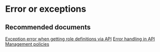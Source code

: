<properties
    pageTitle="Error or exceptions"
    description="Error or exceptions"
    service="microsoft.apim"
    resource="apimanagement"
    authors="jtwalters25"
    displayOrder="8"
    selfHelpType="generic"
    supportTopicIds="32318295"
    resourceTags=""
    productPesIds="15551"
    cloudEnvironments="public"
/>

# Error or exceptions

## **Recommended documents**
[Exception error when getting role definitions via API](https://social.msdn.microsoft.com/Forums/azure/b97689c2-2051-4cd7-b25e-61508b8fd4c7/exception-error-when-getting-role-definitions-via-api)
[Error handling in API Management policies](https://docs.microsoft.com/azure/api-management/api-management-error-handling-policies)
